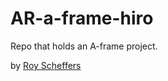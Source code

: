 # AR-a-frame-hiro

Repo that holds an A-frame project.

by [Roy Scheffers](http://royscheffers.com)
